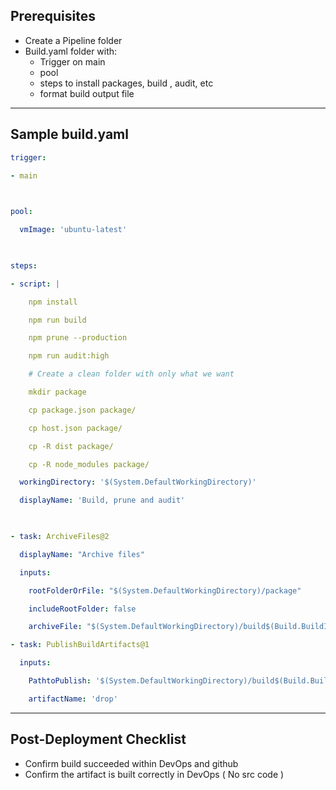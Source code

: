 ## Prerequisites

- Create a Pipeline folder 
- Build.yaml folder with: 
	- Trigger on main
	- pool 
	- steps to install packages, build , audit, etc 
	- format build output file

--- 

## Sample build.yaml

``` yaml
trigger:

- main

  

pool:

  vmImage: 'ubuntu-latest'

  

steps:

- script: |

    npm install

    npm run build

    npm prune --production

    npm run audit:high

    # Create a clean folder with only what we want

    mkdir package

    cp package.json package/

    cp host.json package/

    cp -R dist package/

    cp -R node_modules package/

  workingDirectory: '$(System.DefaultWorkingDirectory)'

  displayName: 'Build, prune and audit'

  

- task: ArchiveFiles@2

  displayName: "Archive files"

  inputs:

    rootFolderOrFile: "$(System.DefaultWorkingDirectory)/package"

    includeRootFolder: false

    archiveFile: "$(System.DefaultWorkingDirectory)/build$(Build.BuildId).zip"

- task: PublishBuildArtifacts@1

  inputs:

    PathtoPublish: '$(System.DefaultWorkingDirectory)/build$(Build.BuildId).zip'

    artifactName: 'drop'
```

---

## Post-Deployment Checklist

- Confirm build succeeded within DevOps and github
- Confirm the artifact is built correctly in DevOps ( No src code )